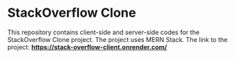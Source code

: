 # StackOverflow Clone
This repository contains client-side and server-side codes for the StackOverflow Clone project. The project uses MERN Stack. The link to the project: **https://stack-overflow-client.onrender.com/**
 
